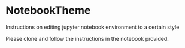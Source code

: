 # NotebookTheme
Instructions on editing jupyter notebook environment to a certain style

Please clone and follow the instructions in the notebook provided.
